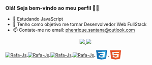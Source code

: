 ### Olá! Seja bem-vindo ao meu perfil 👋🏼


- 🌱 Estudando JavaScript
- 🔭 Tenho como objetivo me tornar Desenvolvedor Web FullStack
- 📫 Contate-me no email: phenrique.santana@outlook.com

<div align="center">
  <a href="https://github.com/Paulo-Henrique-Santana">
  <img height="180em" src="https://github-readme-stats.vercel.app/api?username=Paulo-Henrique-Santana&show_icons=true&theme=github_dark&include_all_commits=true&count_private=true&custom_title=Estatísticas"/>
  <img height="180em" src="https://github-readme-stats.vercel.app/api/top-langs/?username=Paulo-Henrique-Santana&layout=compact&langs_count=7&theme=github_dark&custom_title=Linguagens Mais Usadas"/>
</div>

<div style="display: inline_block"><br>
  <img align="center" alt="Rafa-Js" height="30" width="40" src="https://cdn.jsdelivr.net/gh/devicons/devicon/icons/mysql/mysql-original.svg">
  <img align="center" alt="Rafa-Js" height="30" width="40" src="https://cdn.jsdelivr.net/gh/devicons/devicon/icons/java/java-original.svg">
  <img align="center" alt="Rafa-Js" height="30" width="40" src="https://cdn.jsdelivr.net/gh/devicons/devicon/icons/php/php-plain.svg">
  <img align="center" alt="Rafa-Js" height="30" width="40" src="https://cdn.jsdelivr.net/gh/devicons/devicon/icons/javascript/javascript-original.svg">
  <img align="center" alt="Rafa-CSS" height="30" width="40" src="https://raw.githubusercontent.com/devicons/devicon/master/icons/css3/css3-original.svg">
  <img align="center" alt="Rafa-HTML" height="30" width="40" src="https://raw.githubusercontent.com/devicons/devicon/master/icons/html5/html5-original.svg">
</div>
